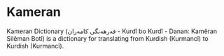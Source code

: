 # Kameran
Kameran Dictionary (فەرهەنگی کامەران - Kurdî bo Kurdî  -  Danan: Kamêran Silêman Botî) is a dictionary for translating from Kurdish (Kurmancî) to Kurdish (Kurmancî).
